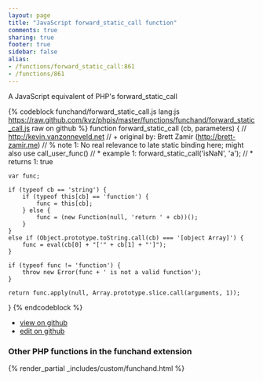 ```yaml
---
layout: page
title: "JavaScript forward_static_call function"
comments: true
sharing: true
footer: true
sidebar: false
alias:
- /functions/forward_static_call:861
- /functions/861
---
```

<!-- Generated by Rakefile:build -->
A JavaScript equivalent of PHP's forward_static_call

{% codeblock funchand/forward_static_call.js lang:js https://raw.github.com/kvz/phpjs/master/functions/funchand/forward_static_call.js raw on github %}
function forward_static_call (cb, parameters) {
    // http://kevin.vanzonneveld.net
    // +   original by: Brett Zamir (http://brett-zamir.me)
    // %          note 1: No real relevance to late static binding here; might also use call_user_func()
    // *     example 1: forward_static_call('isNaN', 'a');
    // *     returns 1: true

    var func;

    if (typeof cb == 'string') {
        if (typeof this[cb] == 'function') {
            func = this[cb];
        } else {
            func = (new Function(null, 'return ' + cb))();
        }
    }
    else if (Object.prototype.toString.call(cb) === '[object Array]') {
        func = eval(cb[0] + "['" + cb[1] + "']");
    }

    if (typeof func != 'function') {
        throw new Error(func + ' is not a valid function');
    }

    return func.apply(null, Array.prototype.slice.call(arguments, 1));
}
{% endcodeblock %}

 - [view on github](https://github.com/kvz/phpjs/blob/master/functions/funchand/forward_static_call.js)
 - [edit on github](https://github.com/kvz/phpjs/edit/master/functions/funchand/forward_static_call.js)

### Other PHP functions in the funchand extension
{% render_partial _includes/custom/funchand.html %}
